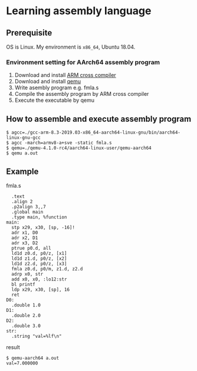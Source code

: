 Learning assembly language
===

## Prerequisite

OS is Linux. My environment is `x86_64`, Ubuntu 18.04.

### Environment setting for AArch64 assembly program

1. Download and install [ARM cross compiler](https://developer.arm.com/tools-and-software/open-source-software/developer-tools/gnu-toolchain/gnu-a/downloads)
2. Download and install [qemu](https://www.qemu.org/download/)
3. Write asembly program e.g. fmla.s
4. Compile the assembly program by ARM cross compiler
5. Execute the executable by qemu


## How to assemble and execute assembly program

```
$ agcc=./gcc-arm-8.3-2019.03-x86_64-aarch64-linux-gnu/bin/aarch64-linux-gnu-gcc
$ agcc -march=armv8-a+sve -static fmla.s
$ qemu=./qemu-4.1.0-rc4/aarch64-linux-user/qemu-aarch64
$ qemu a.out
```

## Example

fmla.s

```
  .text
  .align 2
  .p2align 3,,7
  .global main
  .type main, %function
main:
  stp x29, x30, [sp, -16]!
  adr x1, D0
  adr x2, D1
  adr x3, D2
  ptrue p0.d, all
  ld1d z0.d, p0/z, [x1]
  ld1d z1.d, p0/z, [x2]
  ld1d z2.d, p0/z, [x3]
  fmla z0.d, p0/m, z1.d, z2.d
  adrp x0, str
  add x0, x0, :lo12:str
  bl printf
  ldp x29, x30, [sp], 16
  ret
D0:
  .double 1.0
D1:
  .double 2.0
D2:
  .double 3.0
str:
  .string "val=%lf\n"
```

result

```
$ qemu-aarch64 a.out
val=7.000000
```


